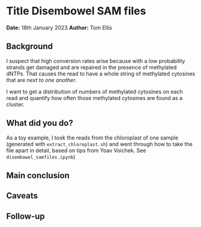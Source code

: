 # Title Disembowel SAM files

**Date:** 18th January 2023
**Author:** Tom Ellis

## Background

I suspect that high conversion rates arise because with a low probability strands
get damaged and are repaired in the presence of methylated dNTPs. That causes 
the read to have a whole string of methylated cytosines that are *next to one
another*.

I want to get a distribution of numbers of methylated cytosines on each read and
quantify how often those methylated cytosines are found as a cluster.

## What did you do?

As a toy example, I took the reads from the chloroplast of one sample 
(generated with `extract_chloroplast.sh`) and went through how to take the file
apart in detail, based on tips from Yoav Voichek. See `disembowel_samfiles.ipynb`)

## Main conclusion

## Caveats

## Follow-up
